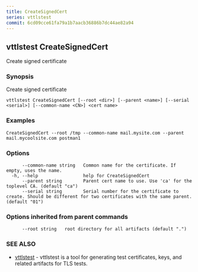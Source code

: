 ```yaml
---
title: CreateSignedCert
series: vttlstest
commit: 6cd09cce61fa79a1b7aacb36886b7dc44ae82a94
---
```

## vttlstest CreateSignedCert

Create signed certificate

### Synopsis

Create signed certificate

```
vttlstest CreateSignedCert [--root <dir>] [--parent <name>] [--serial <serial>] [--common-name <CN>] <cert name>
```

### Examples

```
CreateSignedCert --root /tmp --common-name mail.mysite.com --parent mail.mycoolsite.com postman1
```

### Options

```
      --common-name string   Common name for the certificate. If empty, uses the name.
  -h, --help                 help for CreateSignedCert
      --parent string        Parent cert name to use. Use 'ca' for the toplevel CA. (default "ca")
      --serial string        Serial number for the certificate to create. Should be different for two certificates with the same parent. (default "01")
```

### Options inherited from parent commands

```
      --root string   root directory for all artifacts (default ".")
```

### SEE ALSO

* [vttlstest](../)	 - vttlstest is a tool for generating test certificates, keys, and related artifacts for TLS tests.

